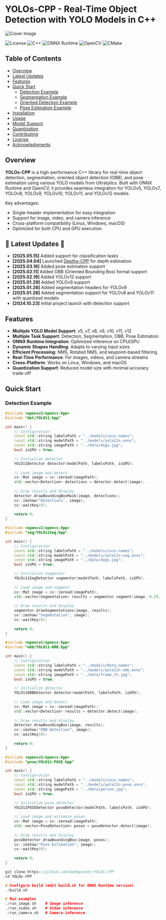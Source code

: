 # YOLOs-CPP - Real-Time Object Detection with YOLO Models in C++

![Cover Image](data/cover.png)

![License](https://img.shields.io/badge/license-MIT-blue.svg)
![C++](https://img.shields.io/badge/language-C++-blue.svg)
![ONNX Runtime](https://img.shields.io/badge/ONNX_Runtime-v1.19.2-brightgreen.svg)
![OpenCV](https://img.shields.io/badge/OpenCV-4.5.5-brightgreen.svg)
![CMake](https://img.shields.io/badge/CMake-3.22.1-blue.svg)

## Table of Contents
- [Overview](#overview)
- [Latest Updates](#-latest-updates-)
- [Features](#features)
- [Quick Start](#quick-start)
  - [Detection Example](#detection-example)
  - [Segmentation Example](#segmentation-example)
  - [Oriented Detection Example](#oriented-detection-example)
  - [Pose Estimation Example](#pose-estimation-example)
- [Installation](#installation)
- [Usage](#usage)
- [Model Support](#model-support)
- [Quantization](#quantization)
- [Contributing](#contributing)
- [License](#license)
- [Acknowledgments](#acknowledgments)

## Overview

**YOLOs-CPP** is a high-performance C++ library for real-time object detection, segmentation, oriented object detection (OBB), and pose estimation using various YOLO models from Ultralytics. Built with ONNX Runtime and OpenCV, it provides seamless integration for YOLOv5, YOLOv7, YOLOv8, YOLOv9, YOLOv10, YOLOv11, and YOLOv12 models.

Key advantages:
- Single-header implementation for easy integration
- Support for image, video, and camera inference
- Cross-platform compatibility (Linux, Windows, macOS)
- Optimized for both CPU and GPU execution

## 📰 Latest Updates 📌

* **[2025.05.15]** Added support for classification tasks
* **[2025.04.04]** Launched [Depths-CPP](https://github.com/Geekgineer/Depths-CPP) for depth estimation
* **[2025.03.16]** Added pose estimation support
* **[2025.02.11]** Added OBB (Oriented Bounding Box) format support
* **[2025.02.19]** Added YOLOv12 support
* **[2025.01.29]** Added YOLOv9 support
* **[2025.01.26]** Added segmentation headers for YOLOv9
* **[2025.01.26]** Added segmentation support for YOLOv8 and YOLOv11 with quantized models
* **[2024.10.23]** Initial project launch with detection support

## Features

- **Multiple YOLO Model Support**: v5, v7, v8, v9, v10, v11, v12
- **Multiple Task Support**: Detection, Segmentation, OBB, Pose Estimation
- **ONNX Runtime Integration**: Optimized inference on CPU/GPU
- **Dynamic Shapes Handling**: Adapts to varying input sizes
- **Efficient Processing**: NMS, Rotated NMS, and keypoint-based filtering
- **Real-Time Performance**: For images, videos, and camera streams
- **Cross-Platform**: Works on Linux, Windows, and macOS
- **Quantization Support**: Reduced model size with minimal accuracy trade-off

## Quick Start

### Detection Example

```cpp
#include <opencv2/opencv.hpp>
#include "det/YOLO11.hpp"

int main() {
    // Configuration
    const std::string labelsPath = "../models/coco.names";
    const std::string modelPath = "../models/yolo11n.onnx";
    const std::string imagePath = "../data/dogs.jpg";
    bool isGPU = true;

    // Initialize detector
    YOLO11Detector detector(modelPath, labelsPath, isGPU);
    
    // Load image and detect
    cv::Mat image = cv::imread(imagePath);
    std::vector<Detection> detections = detector.detect(image);
    
    // Draw results and display
    detector.drawBoundingBoxMask(image, detections);
    cv::imshow("Detections", image);
    cv::waitKey(0);
    
    return 0;
}

#include <opencv2/opencv.hpp>
#include "seg/YOLO11Seg.hpp"

int main() {
    // Configuration
    const std::string labelsPath = "../models/coco.names";
    const std::string modelPath = "../models/yolo11n-seg.onnx";
    const std::string imagePath = "../data/dogs.jpg";
    bool isGPU = true;

    // Initialize segmentor
    YOLOv11SegDetector segmentor(modelPath, labelsPath, isGPU);
    
    // Load image and segment
    cv::Mat image = cv::imread(imagePath);
    std::vector<Segmentation> results = segmentor.segment(image, 0.2f, 0.45f);
    
    // Draw results and display
    segmentor.drawSegmentations(image, results);
    cv::imshow("Segmentation", image);
    cv::waitKey(0);
    
    return 0;
}

#include <opencv2/opencv.hpp>
#include "obb/YOLO11-OBB.hpp"

int main() {
    // Configuration
    const std::string labelsPath = "../models/Dota.names";
    const std::string modelPath = "../models/yolo11n-obb.onnx";
    const std::string imagePath = "../data/frame_37.jpg";
    bool isGPU = true;

    // Initialize detector
    YOLO11OBBDetector detector(modelPath, labelsPath, isGPU);
    
    // Load image and detect
    cv::Mat image = cv::imread(imagePath);
    std::vector<Detection> results = detector.detect(image);
    
    // Draw results and display
    detector.drawBoundingBox(image, results);
    cv::imshow("OBB Detection", image);
    cv::waitKey(0);
    
    return 0;
}

#include <opencv2/opencv.hpp>
#include "pose/YOLO11-POSE.hpp"

int main() {
    // Configuration
    const std::string labelsPath = "../models/coco.names";
    const std::string modelPath = "../models/yolo11n-pose.onnx";
    const std::string imagePath = "../data/person.jpg";
    bool isGPU = true;

    // Initialize pose detector
    YOLO11POSEDetector poseDetector(modelPath, labelsPath, isGPU);
    
    // Load image and estimate poses
    cv::Mat image = cv::imread(imagePath);
    std::vector<PoseDetection> poses = poseDetector.detect(image);
    
    // Draw results and display
    poseDetector.drawBoundingBox(image, poses);
    cv::imshow("Pose Estimation", image);
    cv::waitKey(0);
    
    return 0;
}

git clone https://github.com/Geekgineer/YOLOs-CPP
cd YOLOs-CPP

# Configure build (edit build.sh for ONNX Runtime version)
./build.sh

# Run examples
./run_image.sh    # Image inference
./run_video.sh    # Video inference
./run_camera.sh   # Camera inference
